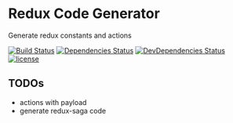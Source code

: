 # Redux Code Generator

Generate redux constants and actions

[![Build Status](https://travis-ci.org/erwaiyang/redux-code-generator.svg?branch=master)](https://travis-ci.org/erwaiyang/redux-code-generator)
[![Dependencies Status](https://img.shields.io/david/erwaiyang/redux-code-generator.svg)](https://david-dm.org/erwaiyang/redux-code-generator)
[![DevDependencies Status](https://img.shields.io/david/dev/erwaiyang/redux-code-generator.svg)](https://david-dm.org/erwaiyang/redux-code-generator?type=dev)
[![license](https://img.shields.io/github/license/erwaiyang/redux-code-generator.svg)](https://github.com/erwaiyang/redux-code-generator/blob/master/LICENSE)

TODOs
-
- actions with payload
- generate redux-saga code
